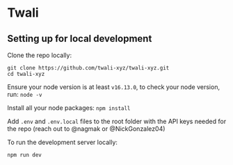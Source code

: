 # **Twali** &nbsp;  

## **Setting up for local development** &nbsp;  

Clone the repo locally: &nbsp;  

```
git clone https://github.com/twali-xyz/twali-xyz.git
cd twali-xyz
```
    

Ensure your node version is at least `v16.13.0`, to check your node version, run: `node -v` &nbsp;   

Install all your node packages: `npm install` &nbsp;  

Add `.env` and `.env.local` files to the root folder with the API keys needed for the repo (reach out to @nagmak or @NickGonzalez04) &nbsp;  

To run the development server locally: &nbsp;  

```
npm run dev
```



